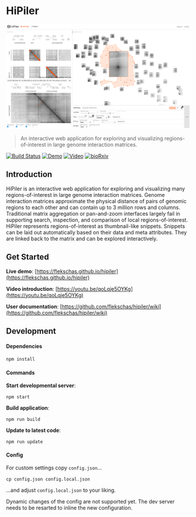 # HiPiler

![HiPiler's interface](teaser.png?raw=true)

> An interactive web application for exploring and visualizing regions-of-interest in large genome interaction matrices.

[![Build Status](https://img.shields.io/travis/flekschas/hipiler/master.svg?colorB=6357ff)](https://travis-ci.org/flekschas/hipiler)
[![Demo](https://img.shields.io/badge/demo-running-red.svg?colorB=f25100)](http://biorxiv.org/content/early/2017/04/03/123588)
[![Video](https://img.shields.io/badge/video-awesome-red.svg?colorB=f25100)](https://youtu.be/qoLqje5OYKg)
[![bioRxiv](https://img.shields.io/badge/bioRxiv-10.1101%2F123588-red.svg?colorB=f25100)](http://biorxiv.org/content/early/2017/04/03/123588)

## Introduction

HiPiler is an interactive web application for exploring and visualizing many regions-of-interest in large genome interaction matrices. Genome interaction matrices approximate the physical distance of pairs of genomic regions to each other and can contain up to 3 million rows and columns. Traditional matrix aggregation or pan-and-zoom interfaces largely fail in supporting search, inspection, and comparison of local regions-of-interest. HiPiler represents regions-of-interest as thumbnail-like snippets. Snippets can be laid out automatically based on their data and meta attributes. They are linked back to the matrix and can be explored interactively.

## Get Started

**Live demo**: [https://flekschas.github.io/hipiler](https://flekschas.github.io/hipiler)

**Video introduction**: [https://youtu.be/qoLqje5OYKg](https://youtu.be/qoLqje5OYKg)

**User documentation**: [https://github.com/flekschas/hipiler/wiki](https://github.com/flekschas/hipiler/wiki)

## Development

#### Dependencies

```bash
npm install
```

#### Commands

**Start developmental server**:

```
npm start
```

**Build application**:

```
npm run build
```

**Update to latest code**:

```
npm run update
```

#### Config

For custom settings copy `config.json`...

```
cp config.json config.local.json
```

...and adjust `config.local.json` to your liking.

Dynamic changes of the config are not supported yet. The dev server needs to be resarted to inline the new configuration.
